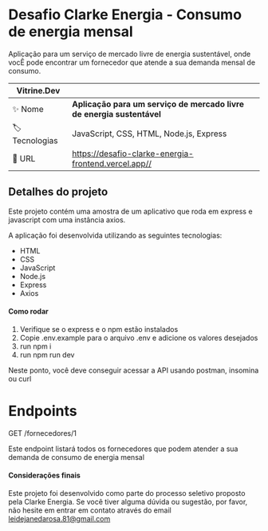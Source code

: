 # Desafio Clarke Energia - Consumo de energia mensal


Aplicação para um serviço de mercado livre de energia sustentável, onde vocÊ pode encontrar um fornecedor que atende a sua demanda mensal de consumo.

| Vitrine.Dev |     |
| -------------  | --- |
| :sparkles: Nome        | **Aplicação para um serviço de mercado livre de energia sustentável**
| :label: Tecnologias | JavaScript, CSS, HTML, Node.js, Express
| :rocket: URL         | https://desafio-clarke-energia-frontend.vercel.app//



## Detalhes do projeto

Este projeto contém uma amostra de um aplicativo que roda em express e javascript com uma instância axios.

A aplicação foi desenvolvida utilizando as seguintes tecnologias:

- HTML
- CSS
- JavaScript
- Node.js
- Express
- Axios

#### Como rodar

1. Verifique se o express e o npm estão instalados
2. Copie .env.example para o arquivo .env e adicione os valores desejados
3. run npm i
4. run npm run dev

Neste ponto, você deve conseguir acessar a API usando postman, insomina ou curl

# Endpoints

GET /fornecedores/1

Este endpoint listará todos os fornecedores que podem atender a sua demanda de consumo de energia mensal

#### Considerações finais

Este projeto foi desenvolvido como parte do processo seletivo proposto pela Clarke Energia. Se você tiver alguma dúvida ou sugestão, por favor, não hesite em entrar em contato através do email leidejanedarosa.81@gmail.com
